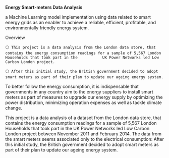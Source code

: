 **Energy Smart-meters Data Analysis**

a Machine Learning model implementation using data related to smart energy grids as an
enabler to achieve a reliable, efficient, profitable, and environmentally friendly energy
system.



Overview

    ⚪ This project is a data analysis from the London data store, that contains the energy consumption readings for a sample of 5,567 London Households that took part in the           UK Power Networks led Low Carbon London project.

    ⚪ After this initial study, the British government decided to adopt smart meters as part of their plan to update our ageing energy system.

To better follow the energy consumption, it is indispensable that governments in any country aim to the energy suppliers to install smart meters as part of measures to upgrade our energy supply by optimizing the power distribution, minimizing operation expenses as well as tackle climate change.

This project is a data analysis of a dataset from the London data store, that contains the energy consumption readings for a sample of 5,567 London Households that took part in the UK Power Networks led Low Carbon London project between November 2011 and February 2014. The data from the smart meters seems associated only to the electrical consumption: After this initial study, the British government decided to adopt smart meters as part of their plan to update our ageing energy system.
